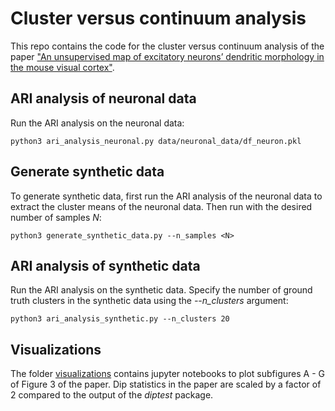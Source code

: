 # Cluster versus continuum analysis

This repo contains the code for the cluster versus continuum analysis of the paper ["An unsupervised map of excitatory neurons’ dendritic morphology in the mouse visual cortex"](https://doi.org/10.1101/2022.12.22.521541).

## ARI analysis of neuronal data
Run the ARI analysis on the neuronal data:
```
python3 ari_analysis_neuronal.py data/neuronal_data/df_neuron.pkl
```

## Generate synthetic data
To generate synthetic data, first run the ARI analysis of the neuronal data to extract the cluster means of the neuronal data. 
Then run with the desired number of samples *N*: 
```
python3 generate_synthetic_data.py --n_samples <N>
```

## ARI analysis of synthetic data
Run the ARI analysis on the synthetic data. Specify the number of ground truth clusters in the synthetic data using the *--n_clusters* argument:
```
python3 ari_analysis_synthetic.py --n_clusters 20
```

## Visualizations
The folder [visualizations](https://github.com/marissaweis/cluster_vs_continuum/blob/main/visualizations/) contains jupyter notebooks to plot subfigures A - G of Figure 3 of the paper.
Dip statistics in the paper are scaled by a factor of 2 compared to the output of the *diptest* package.
